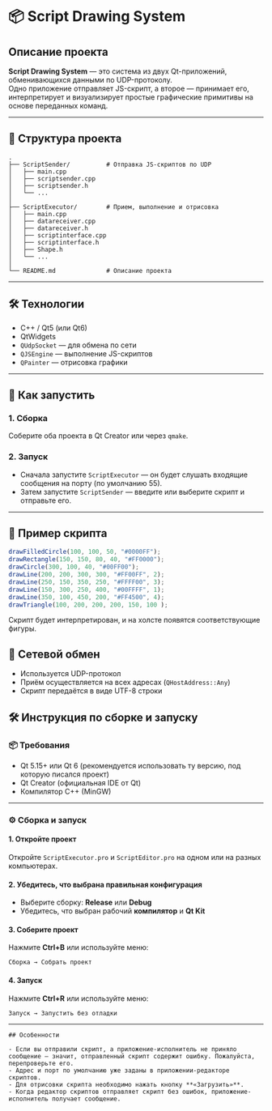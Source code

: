 # 📦 Script Drawing System

## Описание проекта

**Script Drawing System** — это система из двух Qt-приложений, обменивающихся данными по UDP-протоколу.  
Одно приложение отправляет JS-скрипт, а второе — принимает его, интерпретирует и визуализирует простые графические примитивы на основе переданных команд.

---

## 📁 Структура проекта

```
.
├── ScriptSender/          # Отправка JS-скриптов по UDP
│   ├── main.cpp
│   ├── scriptsender.cpp
│   ├── scriptsender.h
│   └── ...
│
├── ScriptExecutor/        # Прием, выполнение и отрисовка
│   ├── main.cpp
│   ├── datareceiver.cpp
│   ├── datareceiver.h
│   ├── scriptinterface.cpp
│   ├── scriptinterface.h
│   ├── Shape.h
│   └── ...
│
└── README.md              # Описание проекта
```

---

## 🛠️ Технологии

- C++ / Qt5 (или Qt6)
- QtWidgets
- `QUdpSocket` — для обмена по сети
- `QJSEngine` — выполнение JS-скриптов
- `QPainter` — отрисовка графики

---

## 🚀 Как запустить

### 1. Сборка

Соберите оба проекта в Qt Creator или через `qmake`.

### 2. Запуск

- Сначала запустите `ScriptExecutor` — он будет слушать входящие сообщения на порту (по умолчанию 55).
- Затем запустите `ScriptSender` — введите или выберите скрипт и отправьте его.

---

## 📜 Пример скрипта

```js
drawFilledCircle(100, 100, 50, "#0000FF");
drawRectangle(150, 150, 80, 40, "#FF0000");
drawCircle(300, 100, 40, "#00FF00");
drawLine(200, 200, 300, 300, "#FF00FF", 2);
drawLine(250, 150, 350, 250, "#FFFF00", 3);
drawLine(150, 300, 250, 400, "#00FFFF", 1);
drawLine(350, 100, 450, 200, "#FF4500", 4);
drawTriangle(100, 200, 200, 200, 150, 100 );
```

Скрипт будет интерпретирован, и на холсте появятся соответствующие фигуры.

## 📡 Сетевой обмен

- Используется UDP-протокол
- Приём осуществляется на всех адресах (`QHostAddress::Any`)
- Скрипт передаётся в виде UTF-8 строки


## 🛠 Инструкция по сборке и запуску

### 📦 Требования

- Qt 5.15+ или Qt 6 (рекомендуется использовать ту версию, под которую писался проект)
- Qt Creator (официальная IDE от Qt)
- Компилятор C++ (MinGW)

---

### ⚙ Сборка и запуск

#### 1. Откройте проект

Откройте `ScriptExecutor.pro` и `ScriptEditor.pro` на одном или на разных компьютерах.

#### 2. Убедитесь, что выбрана правильная конфигурация

- Выберите сборку: **Release** или **Debug**
- Убедитесь, что выбран рабочий **компилятор** и **Qt Kit**

#### 3. Соберите проект

Нажмите **Ctrl+B** или используйте меню:
```
Сборка → Собрать проект
```

#### 4. Запуск

Нажмите **Ctrl+R** или используйте меню:
```
Запуск → Запустить без отладки
```

---

```
## Особенности

- Если вы отправили скрипт, а приложение-исполнитель не приняло сообщение — значит, отправленный скрипт содержит ошибку. Пожалуйста, перепроверьте его.
- Адрес и порт по умолчанию уже заданы в приложении-редакторе скриптов.
- Для отрисовки скрипта необходимо нажать кнопку **«Загрузить»**.
- Когда редактор скриптов отправляет скрипт без ошибок, приложение-исполнитель получает сообщение.
